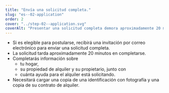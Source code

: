 ```yaml
---
title: "Envía una solicitud completa."
slug: "es--02-application"
order: 2
cover: "../step-02--application.svg"
coverAlt: "Presentar una solicitud completa demora aproximadamente 20 minutos"
---
```


* Si es elegible para postularse, recibirá una invitación por correo electrónico para enviar una solicitud completa.
* La solicitud tarda aproximadamente 20 minutos en completarse.
* Completarás información sobre
    * tu hogar,
    * su propiedad de alquiler y su propietario, junto con
    * cuánta ayuda para el alquiler está solicitando.
* Necesitará cargar una copia de una identificación con fotografía y una copia de su contrato de alquiler.